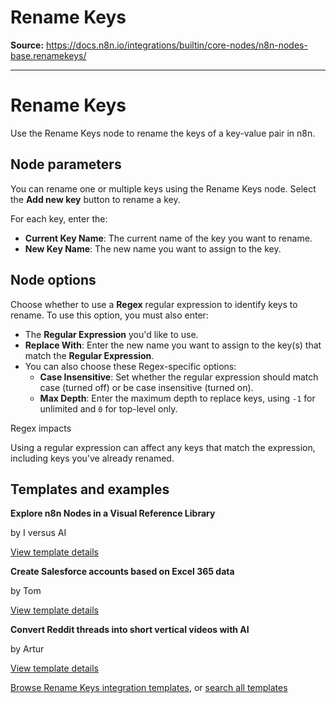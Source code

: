 # Rename Keys

**Source:** https://docs.n8n.io/integrations/builtin/core-nodes/n8n-nodes-base.renamekeys/

---

# Rename Keys

Use the Rename Keys node to rename the keys of a key-value pair in n8n.

## Node parameters

You can rename one or multiple keys using the Rename Keys node. Select the **Add new key** button to rename a key.

For each key, enter the:

- **Current Key Name**: The current name of the key you want to rename.
- **New Key Name**: The new name you want to assign to the key.

## Node options

Choose whether to use a **Regex** regular expression to identify keys to rename. To use this option, you must also enter:

- The **Regular Expression** you'd like to use.
- **Replace With**: Enter the new name you want to assign to the key(s) that match the **Regular Expression**.
- You can also choose these Regex-specific options:
  - **Case Insensitive**: Set whether the regular expression should match case (turned off) or be case insensitive (turned on).
  - **Max Depth**: Enter the maximum depth to replace keys, using `-1` for unlimited and `0` for top-level only.

Regex impacts

Using a regular expression can affect any keys that match the expression, including keys you've already renamed.

## Templates and examples

**Explore n8n Nodes in a Visual Reference Library**

by I versus AI

[View template details](https://n8n.io/workflows/3891-explore-n8n-nodes-in-a-visual-reference-library/)

**Create Salesforce accounts based on Excel 365 data**

by Tom

[View template details](https://n8n.io/workflows/1793-create-salesforce-accounts-based-on-excel-365-data/)

**Convert Reddit threads into short vertical videos with AI**

by Artur

[View template details](https://n8n.io/workflows/3407-convert-reddit-threads-into-short-vertical-videos-with-ai/)

[Browse Rename Keys integration templates](https://n8n.io/integrations/rename-keys/), or [search all templates](https://n8n.io/workflows/)
